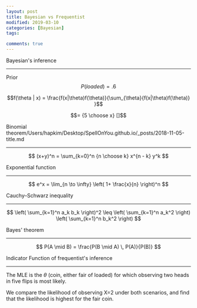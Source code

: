 ```yaml
---
layout: post
title: Bayesian vs Frequentist
modified: 2019-03-10
categories: [Bayesian]
tags: 

comments: true
---
```


Bayesian's inference

--------
Prior $$P(loaded)=.6$$

$$f(\theta | x) = \frac{f(x|\theta)f(\theta)}{\sum_{\theta}{f(x|\theta)f(\theta)} }$$

$$= {5 \choose x} []$$



Binomial theorem/Users/hapkim/Desktop/SpellOnYou.github.io/_posts/2018-11-05-title.md

----------------
$$ (x+y)^n = \sum_{k=0}^n {n \choose k} x^{n - k} y^k $$

Exponential function

--------------------
$$ e^x = \lim_{n \to \infty} \left( 1+ \frac{x}{n} \right)^n $$

Cauchy&ndash;Schwarz inequality

-------------------------------
$$
    \left( \sum_{k=1}^n a_k b_k \right)^2 \leq
    \left( \sum_{k=1}^n a_k^2 \right)
    \left( \sum_{k=1}^n b_k^2 \right)
$$

Bayes' theorem

--------------
$$ P(A \mid B) = \frac{P(B \mid A) \, P(A)}{P(B)} $$

Indicator Function of frequentist's inference

------------

The MLE is the $\theta$ (coin, either fair of loaded) for which observing two heads in five flips is most likely.

We compare the likelihood of observing X=2 under both scenarios, and find that the likelihood is highest for the fair coin.

